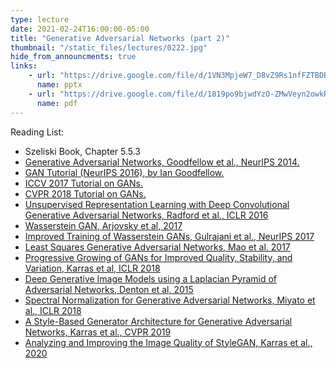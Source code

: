 ```yaml
---
type: lecture
date: 2021-02-24T16:00:00-05:00
title: "Generative Adversarial Networks (part 2)"
thumbnail: "/static_files/lectures/0222.jpg"
hide_from_announcments: true
links:
    - url: "https://drive.google.com/file/d/1VN3MpjeW7_D8vZ9Rs1nfFZTBDBPjQIdp/view?usp=sharing"
      name: pptx
    - url: "https://drive.google.com/file/d/1819po9bjwdYzO-ZMwVeyn2owkRREB7AA/view?usp=sharing"
      name: pdf 
---
```

Reading List:
- Szeliski Book, Chapter 5.5.3
- [Generative Adversarial Networks, Goodfellow et al., NeurIPS 2014.](https://arxiv.org/abs/1406.2661)
- [GAN Tutorial (NeurIPS 2016), by Ian Goodfellow.](https://arxiv.org/abs/1701.00160)
- [ICCV 2017 Tutorial on GANs.](https://sites.google.com/view/iccv-2017-gans/)
- [CVPR 2018 Tutorial on GANs.](https://sites.google.com/view/cvpr2018tutorialongans/)
- [Unsupervised Representation Learning with Deep Convolutional Generative Adversarial Networks, Radford et al., ICLR 2016](https://arxiv.org/abs/1511.06434)
- [Wasserstein GAN, Arjovsky et al, 2017](https://arxiv.org/abs/1701.07875)
- [Improved Training of Wasserstein GANs, Gulrajani et al., NeurIPS 2017](https://arxiv.org/abs/1704.00028)
- [Least Squares Generative Adversarial Networks, Mao et al. 2017](https://arxiv.org/abs/1611.04076)
- [Progressive Growing of GANs for Improved Quality, Stability, and Variation, Karras et al, ICLR 2018](https://arxiv.org/abs/1710.10196)
- [Deep Generative Image Models using a Laplacian Pyramid of Adversarial Networks, Denton et al, 2015](https://arxiv.org/abs/1506.05751)
- [Spectral Normalization for Generative Adversarial Networks, Miyato et al., ICLR 2018](https://arxiv.org/abs/1802.05957)
- [A Style-Based Generator Architecture for Generative Adversarial Networks, Karras et al., CVPR 2019](https://arxiv.org/abs/1812.04948)
- [Analyzing and Improving the Image Quality of StyleGAN, Karras et al., 2020](https://arxiv.org/pdf/1912.04958.pdf)
